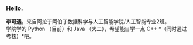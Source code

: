 ### Hello.  
**李可遇**，来自~~阿拉丁~~阿伯丁数据科学与人工智能学院/人工智能专业2班。  
学院学的 Python （目前）和 Java （大二），希望能自学一点 C++ *（同时通过考核）*吧。  